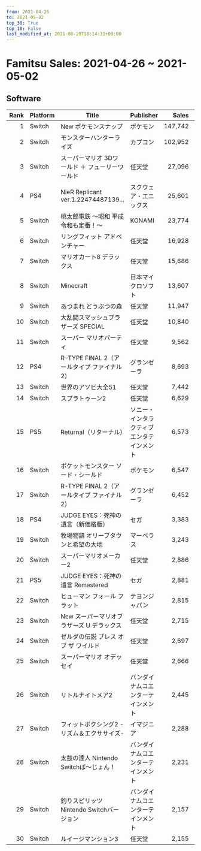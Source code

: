 ```yaml
---
from: 2021-04-26
to: 2021-05-02
top_30: True
top_10: False
last_modified_at: 2021-08-29T18:14:31+09:00
---
```

# Famitsu Sales: 2021-04-26 ~ 2021-05-02
## Software
| Rank | Platform | Title | Publisher | Sales | Total | Rate | New |
| -: | -- | -- | -- | -: | -: | -: | -- |
| 1 | Switch | New ポケモンスナップ | ポケモン | 147,742 | 147,742 | 60% | **New** |
| 2 | Switch | モンスターハンターライズ | カプコン | 102,952 | 2,073,323 | 20% |  |
| 3 | Switch | スーパーマリオ 3Dワールド ＋ フューリーワールド | 任天堂 | 27,096 | 701,758 | 20% |  |
| 4 | PS4 | NieR Replicant ver.1.22474487139... | スクウェア・エニックス | 25,601 | 134,439 | 20% |  |
| 5 | Switch | 桃太郎電鉄 〜昭和 平成 令和も定番！〜 | KONAMI | 23,774 | 2,148,835 | 20% |  |
| 6 | Switch | リングフィット アドベンチャー | 任天堂 | 16,928 | 2,539,637 | 20% |  |
| 7 | Switch | マリオカート8 デラックス | 任天堂 | 15,686 | 3,809,638 | 20% |  |
| 8 | Switch | Minecraft | 日本マイクロソフト | 13,607 | 1,924,188 | 20% |  |
| 9 | Switch | あつまれ どうぶつの森 | 任天堂 | 11,947 | 6,755,379 | 20% |  |
| 10 | Switch | 大乱闘スマッシュブラザーズ SPECIAL | 任天堂 | 10,840 | 4,260,336 | 20% |  |
| 11 | Switch | スーパー マリオパーティ | 任天堂 | 9,562 | 1,875,146 | 20% |  |
| 12 | PS4 | R-TYPE FINAL 2（アールタイプ ファイナル 2） | グランゼーラ | 8,693 | 8,693 | 40% | **New** |
| 13 | Switch | 世界のアソビ大全51 | 任天堂 | 7,442 | 692,819 | 20% |  |
| 14 | Switch | スプラトゥーン2 | 任天堂 | 6,629 | 3,852,350 | 20% |  |
| 15 | PS5 | Returnal（リターナル） | ソニー・インタラクティブエンタテインメント | 6,573 | 6,573 | 60% | **New** |
| 16 | Switch | ポケットモンスター ソード・シールド | ポケモン | 6,547 | 4,039,080 | 20% |  |
| 17 | Switch | R-TYPE FINAL 2（アールタイプ ファイナル 2） | グランゼーラ | 6,452 | 6,452 | 40% | **New** |
| 18 | PS4 | JUDGE EYES：死神の遺言（新価格版） | セガ | 3,383 | 6,575 | 40% |  |
| 19 | Switch | 牧場物語 オリーブタウンと希望の大地 | マーベラス | 3,243 | 278,169 | 20% |  |
| 20 | Switch | スーパーマリオメーカー2 | 任天堂 | 2,886 | 1,090,748 | 20% |  |
| 21 | PS5 | JUDGE EYES：死神の遺言 Remastered | セガ | 2,881 | 8,420 | 40% |  |
| 22 | Switch | ヒューマン フォール フラット | テヨンジャパン | 2,815 | 143,507 | 20% |  |
| 23 | Switch | New スーパーマリオブラザーズ U デラックス | 任天堂 | 2,715 | 1,057,247 | 20% |  |
| 24 | Switch | ゼルダの伝説 ブレス オブ ザ ワイルド | 任天堂 | 2,697 | 1,811,658 | 20% |  |
| 25 | Switch | スーパーマリオ オデッセイ | 任天堂 | 2,666 | 2,230,196 | 20% |  |
| 26 | Switch | リトルナイトメア2 | バンダイナムコエンターテインメント | 2,445 | 68,859 | 20% |  |
| 27 | Switch | フィットボクシング2 -リズム＆エクササイズ- | イマジニア | 2,288 | 93,822 | 20% |  |
| 28 | Switch | 太鼓の達人 Nintendo Switchば〜じょん！ | バンダイナムコエンターテインメント | 2,231 | 590,126 | 20% |  |
| 29 | Switch | 釣りスピリッツ Nintendo Switchバージョン | バンダイナムコエンターテインメント | 2,157 | 583,096 | 20% |  |
| 30 | Switch | ルイージマンション3 | 任天堂 | 2,155 | 764,258 | 20% |  |